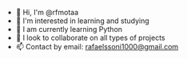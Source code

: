 - 👋 Hi, I'm @rfmotaa
- 👀 I'm interested in learning and studying
- 🌱 I am currently learning Python
- 💞️ I look to collaborate on all types of projects
- 📫 Contact by email: rafaelssoni1000@gmail.com

  
<!---
rfmotaa/rfmotaa is a ✨ special ✨ repository because its `README.md` (this file) appears on your GitHub profile.
You can click the Preview link to take a look at your changes.
--->
